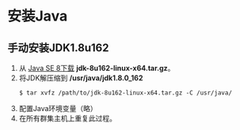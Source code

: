 安装Java
================================================================================
## 手动安装JDK1.8u162
1. 从 [Java SE 8下载](http://www.oracle.com/technetwork/java/javase/downloads/java-archive-javase8-2177648.html)
**jdk-8u162-linux-x64.tar.gz**。
2. 将JDK解压缩到 **/usr/java/jdk1.8.0_162**
    ```shell
    $ tar xvfz /path/to/jdk-8u162-linux-x64.tar.gz -C /usr/java/
    ```
3. 配置Java环境变量（略）
4. 在所有群集主机上重复此过程。
